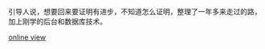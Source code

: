 引导人说，想要回来要证明有进步，不知道怎么证明，整理了一年多来走过的路，加上刚学的后台和数据库技术。

[online view](http://zizih.github.com/stayreal)
